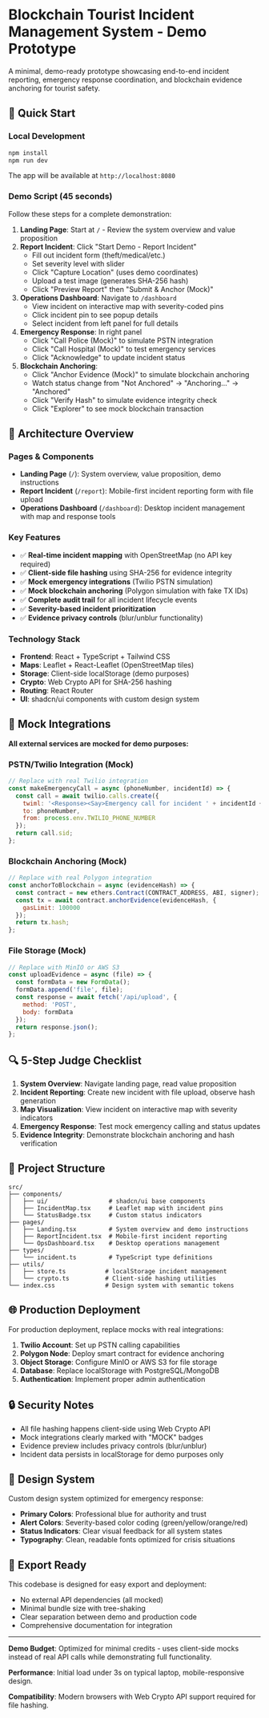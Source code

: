 # Blockchain Tourist Incident Management System - Demo Prototype

A minimal, demo-ready prototype showcasing end-to-end incident reporting, emergency response coordination, and blockchain evidence anchoring for tourist safety.

## 🚀 Quick Start

### Local Development
```bash
npm install
npm run dev
```
The app will be available at `http://localhost:8080`

### Demo Script (45 seconds)

Follow these steps for a complete demonstration:

1. **Landing Page**: Start at `/` - Review the system overview and value proposition
2. **Report Incident**: Click "Start Demo - Report Incident" 
   - Fill out incident form (theft/medical/etc.)
   - Set severity level with slider
   - Click "Capture Location" (uses demo coordinates)
   - Upload a test image (generates SHA-256 hash)
   - Click "Preview Report" then "Submit & Anchor (Mock)"
3. **Operations Dashboard**: Navigate to `/dashboard`
   - View incident on interactive map with severity-coded pins
   - Click incident pin to see popup details
   - Select incident from left panel for full details
4. **Emergency Response**: In right panel
   - Click "Call Police (Mock)" to simulate PSTN integration
   - Click "Call Hospital (Mock)" to test emergency services
   - Click "Acknowledge" to update incident status
5. **Blockchain Anchoring**: 
   - Click "Anchor Evidence (Mock)" to simulate blockchain anchoring
   - Watch status change from "Not Anchored" → "Anchoring..." → "Anchored"
   - Click "Verify Hash" to simulate evidence integrity check
   - Click "Explorer" to see mock blockchain transaction

## 🎯 Architecture Overview

### Pages & Components
- **Landing Page** (`/`): System overview, value proposition, demo instructions
- **Report Incident** (`/report`): Mobile-first incident reporting form with file upload
- **Operations Dashboard** (`/dashboard`): Desktop incident management with map and response tools

### Key Features
- ✅ **Real-time incident mapping** with OpenStreetMap (no API key required)
- ✅ **Client-side file hashing** using SHA-256 for evidence integrity
- ✅ **Mock emergency integrations** (Twilio PSTN simulation)
- ✅ **Mock blockchain anchoring** (Polygon simulation with fake TX IDs)
- ✅ **Complete audit trail** for all incident lifecycle events
- ✅ **Severity-based incident prioritization**
- ✅ **Evidence privacy controls** (blur/unblur functionality)

### Technology Stack
- **Frontend**: React + TypeScript + Tailwind CSS
- **Maps**: Leaflet + React-Leaflet (OpenStreetMap tiles)
- **Storage**: Client-side localStorage (demo purposes)
- **Crypto**: Web Crypto API for SHA-256 hashing
- **Routing**: React Router
- **UI**: shadcn/ui components with custom design system

## 🔧 Mock Integrations

**All external services are mocked for demo purposes:**

### PSTN/Twilio Integration (Mock)
```javascript
// Replace with real Twilio integration
const makeEmergencyCall = async (phoneNumber, incidentId) => {
  const call = await twilio.calls.create({
    twiml: '<Response><Say>Emergency call for incident ' + incidentId + '</Say></Response>',
    to: phoneNumber,
    from: process.env.TWILIO_PHONE_NUMBER
  });
  return call.sid;
};
```

### Blockchain Anchoring (Mock)
```javascript
// Replace with real Polygon integration
const anchorToBlockchain = async (evidenceHash) => {
  const contract = new ethers.Contract(CONTRACT_ADDRESS, ABI, signer);
  const tx = await contract.anchorEvidence(evidenceHash, {
    gasLimit: 100000
  });
  return tx.hash;
};
```

### File Storage (Mock)
```javascript
// Replace with MinIO or AWS S3
const uploadEvidence = async (file) => {
  const formData = new FormData();
  formData.append('file', file);
  const response = await fetch('/api/upload', {
    method: 'POST',
    body: formData
  });
  return response.json();
};
```

## 🔍 5-Step Judge Checklist

1. **System Overview**: Navigate landing page, read value proposition
2. **Incident Reporting**: Create new incident with file upload, observe hash generation
3. **Map Visualization**: View incident on interactive map with severity indicators
4. **Emergency Response**: Test mock emergency calling and status updates
5. **Evidence Integrity**: Demonstrate blockchain anchoring and hash verification

## 📁 Project Structure

```
src/
├── components/
│   ├── ui/                 # shadcn/ui base components
│   ├── IncidentMap.tsx     # Leaflet map with incident pins
│   └── StatusBadge.tsx     # Custom status indicators
├── pages/
│   ├── Landing.tsx         # System overview and demo instructions
│   ├── ReportIncident.tsx  # Mobile-first incident reporting
│   └── OpsDashboard.tsx    # Desktop operations management
├── types/
│   └── incident.ts         # TypeScript type definitions
├── utils/
│   ├── store.ts           # localStorage incident management
│   └── crypto.ts          # Client-side hashing utilities
└── index.css              # Design system with semantic tokens
```

## 🌐 Production Deployment

For production deployment, replace mocks with real integrations:

1. **Twilio Account**: Set up PSTN calling capabilities
2. **Polygon Node**: Deploy smart contract for evidence anchoring
3. **Object Storage**: Configure MinIO or AWS S3 for file storage
4. **Database**: Replace localStorage with PostgreSQL/MongoDB
5. **Authentication**: Implement proper admin authentication

## 🔒 Security Notes

- All file hashing happens client-side using Web Crypto API
- Mock integrations clearly marked with "MOCK" badges
- Evidence preview includes privacy controls (blur/unblur)
- Incident data persists in localStorage for demo purposes only

## 🎨 Design System

Custom design system optimized for emergency response:
- **Primary Colors**: Professional blue for authority and trust
- **Alert Colors**: Severity-based color coding (green/yellow/orange/red)
- **Status Indicators**: Clear visual feedback for all system states
- **Typography**: Clean, readable fonts optimized for crisis situations

## 💾 Export Ready

This codebase is designed for easy export and deployment:
- No external API dependencies (all mocked)
- Minimal bundle size with tree-shaking
- Clear separation between demo and production code
- Comprehensive documentation for integration

---

**Demo Budget**: Optimized for minimal credits - uses client-side mocks instead of real API calls while demonstrating full functionality.

**Performance**: Initial load under 3s on typical laptop, mobile-responsive design.

**Compatibility**: Modern browsers with Web Crypto API support required for file hashing.
